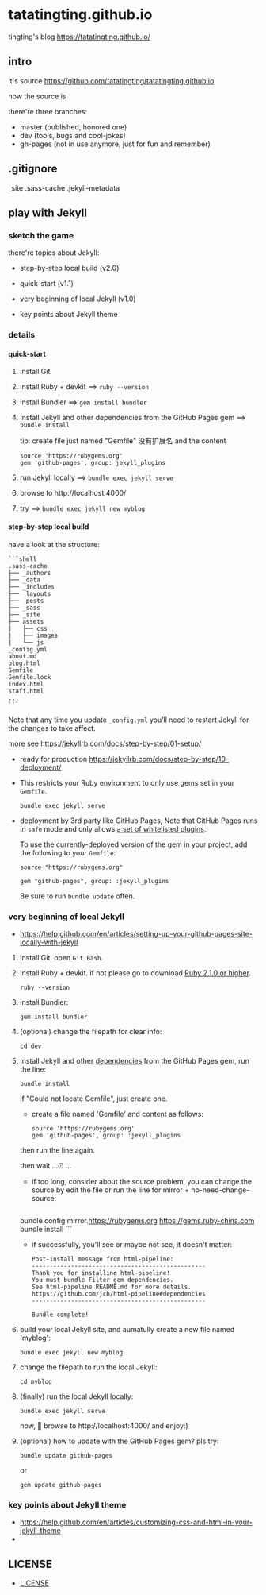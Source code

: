 # tatatingting.github.io

tingting's blog https://tatatingting.github.io/



## intro

it's source https://github.com/tatatingting/tatatingting.github.io

now the source is 

there're three branches:

- master (published, honored one)
- dev (tools, bugs and cool-jokes)
- gh-pages (not in use anymore, just for fun and remember)



## .gitignore

_site
.sass-cache
.jekyll-metadata



## play with Jekyll

### sketch the game

there're topics about Jekyll:

- step-by-step local build (v2.0)

- quick-start (v1.1)
- very beginning of local Jekyll (v1.0)
- key points about Jekyll theme



### details

#### quick-start

1. install Git

2. install Ruby + devkit ==>  `ruby --version`

3. install Bundler ==> `gem install bundler`

4. Install Jekyll and other dependencies from the GitHub Pages gem ==> `bundle install`

   tip: create file just named "Gemfile" 没有扩展名 and the content

   ```shell
   source 'https://rubygems.org'
   gem 'github-pages', group: jekyll_plugins
   ```

   

5. run Jekyll locally ==> `bundle exec jekyll serve`

6. browse to  http://localhost:4000/

7. try ==> `bundle exec jekyll new myblog`



#### step-by-step local build

have a look at the structure:

    ```shell
    .sass-cache
    ├── _authors
    ├── _data
    ├── _includes
    ├── _layouts
    ├── _posts
    ├── _sass
    ├── _site
    ├── assets
    |   ├── css
    |   ├── images
    |   └── js
    _config.yml
    about.md
    blog.html
    Gemfile
    Gemfile.lock
    index.html
    staff.html
    ...
    ```



Note that any time you update `_config.yml` you’ll need to restart Jekyll for the changes to take affect.

more see https://jekyllrb.com/docs/step-by-step/01-setup/

- ready for production https://jekyllrb.com/docs/step-by-step/10-deployment/

- This restricts your Ruby environment to only use gems set in your `Gemfile`.

  ```shell
  bundle exec jekyll serve
  ```

- deployment by 3rd party like GitHub Pages, Note that GitHub Pages runs in `safe` mode and only allows [a set of whitelisted plugins](https://help.github.com/articles/configuring-jekyll-plugins/#default-plugins).

  To use the currently-deployed version of the gem in your project, add the following to your `Gemfile`:

  ```
  source "https://rubygems.org"
  
  gem "github-pages", group: :jekyll_plugins
  ```

  Be sure to run `bundle update` often.



### very beginning of local Jekyll

- https://help.github.com/en/articles/setting-up-your-github-pages-site-locally-with-jekyll

1. install Git. open `Git Bash`.

2. install Ruby + devkit. if not please go to download [Ruby 2.1.0 or higher](https://www.ruby-lang.org/en/downloads/).

    ```
    ruby --version
    ```

3. install Bundler:

    ```
    gem install bundler
    ```

4. (optional) change the filepath for clear info:

    ```
    cd dev
    ```
    
    
    
5. Install Jekyll and other [dependencies](https://pages.github.com/versions/) from the GitHub Pages gem, run the line:

    ```
    bundle install
    ```
    
    if "Could not locate Gemfile", just create one.

    - create a file named 'Gemfile' and content as follows:

        ```
        source 'https://rubygems.org'
        gem 'github-pages', group: :jekyll_plugins
        ```

    then run the line again.

    then wait ...:alarm_clock: ...

    - if too long, consider about the source problem, you can change the source by edit the file or run the line for mirror + no-need-change-source:

        ```
    bundle config mirror.https://rubygems.org https://gems.ruby-china.com
        bundle install
        ```
    
    - if successfully, you'll see or maybe not see, it doesn't matter:

        ```shell
    	Post-install message from html-pipeline:
        -------------------------------------------------
        Thank you for installing html-pipeline!
        You must bundle Filter gem dependencies.
        See html-pipeline README.md for more details.
        https://github.com/jch/html-pipeline#dependencies
        -------------------------------------------------
        
        Bundle complete!
        ```
    
    

6. build your local Jekyll site, and aumatully create a new file named 'myblog':

    ```
    bundle exec jekyll new myblog
    ```

    

7. change the filepath to run the local Jekyll:

    ```
    cd myblog
    ```

    

8. (finally) run the local Jekyll locally:

    ```
    bundle exec jekyll serve
    ```

    now, 👏  browse to  http://localhost:4000/ and enjoy:)

    

9. (optional) how to update with the GitHub Pages gem? pls try:

    ```
    bundle update github-pages
    ```

    or

    ```
    gem update github-pages
    ```





### key points about Jekyll theme

- https://help.github.com/en/articles/customizing-css-and-html-in-your-jekyll-theme
- 





## LICENSE

-  [LICENSE](LICENSE) 

